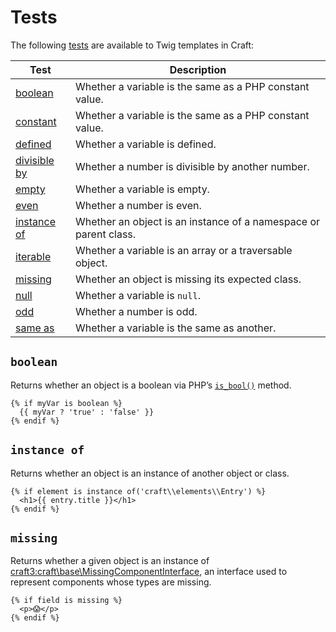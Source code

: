 # Tests

The following [tests](https://twig.symfony.com/doc/2.x/templates.html#test-operator) are available to Twig templates in Craft:

Test | Description
---- | -----------
[boolean](#boolean) | Whether a variable is the same as a PHP constant value.
[constant](https://twig.symfony.com/doc/2.x/tests/constant.html) | Whether a variable is the same as a PHP constant value.
[defined](https://twig.symfony.com/doc/2.x/tests/defined.html) | Whether a variable is defined.
[divisible by](https://twig.symfony.com/doc/2.x/tests/divisibleby.html) | Whether a number is divisible by another number.
[empty](https://twig.symfony.com/doc/2.x/tests/empty.html) | Whether a variable is empty.
[even](https://twig.symfony.com/doc/2.x/tests/even.html) | Whether a number is even.
[instance of](#instance-of) | Whether an object is an instance of a namespace or parent class.
[iterable](https://twig.symfony.com/doc/2.x/tests/iterable.html) | Whether a variable is an array or a traversable object.
[missing](#missing) | Whether an object is missing its expected class.
[null](https://twig.symfony.com/doc/2.x/tests/null.html) | Whether a variable is `null`.
[odd](https://twig.symfony.com/doc/2.x/tests/odd.html) | Whether a number is odd.
[same as](https://twig.symfony.com/doc/2.x/tests/sameas.html) | Whether a variable is the same as another.

## `boolean`

Returns whether an object is a boolean via PHP’s [`is_bool()`](https://www.php.net/manual/en/function.is-bool.php) method.

```twig
{% if myVar is boolean %}
  {{ myVar ? 'true' : 'false' }}
{% endif %}
```

## `instance of`

Returns whether an object is an instance of another object or class.

```twig
{% if element is instance of('craft\\elements\\Entry') %}
  <h1>{{ entry.title }}</h1>
{% endif %}
```

## `missing`

Returns whether a given object is an instance of <craft3:craft\base\MissingComponentInterface>, an interface used to represent components whose types are missing.

```twig
{% if field is missing %}
  <p>😱</p>
{% endif %}
```
